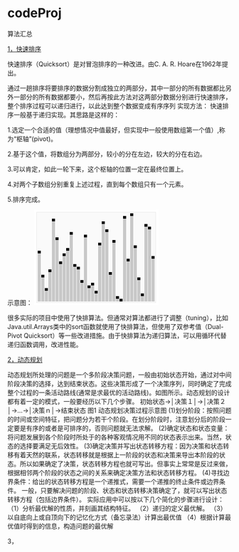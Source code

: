 # codeProj
算法汇总

[1，快速排序](https://www.jianshu.com/p/35afe9ca33ad)

快速排序（Quicksort）是对冒泡排序的一种改进。由C. A. R. Hoare在1962年提出。

通过一趟排序将要排序的数据分割成独立的两部分，其中一部分的所有数据都比另外一部分的所有数据都要小，然后再按此方法对这两部分数据分别进行快速排序，整个排序过程可以递归进行，以此达到整个数据变成有序序列
实现方法：
快速排序一般基于递归实现。其思路是这样的：

1.选定一个合适的值（理想情况中值最好，但实现中一般使用数组第一个值）,称为“枢轴”(pivot)。

2.基于这个值，将数组分为两部分，较小的分在左边，较大的分在右边。

3.可以肯定，如此一轮下来，这个枢轴的位置一定在最终位置上。

4.对两个子数组分别重复上述过程，直到每个数组只有一个元素。

5.排序完成。

示意图：
![](https://github.com/zhxhcoder/codeProj/blob/master/screenshots/Sorting_quicksort_anim.gif)

很多实际的项目中使用了快排算法。但通常对算法都进行了调整（tuning），比如Java.util.Arrays类中的sort函数就使用了快排算法，但使用了双参考值（Dual-Pivot Quicksort）等一些改进措施。由于快排算法为递归算法，可以用循环代替递归函数调用，改进性能。


[2，动态规划](https://www.jianshu.com/p/22d716001dd5)

动态规划所处理的问题是一个多阶段决策问题，一般由初始状态开始，通过对中间阶段决策的选择，达到结束状态。这些决策形成了一个决策序列，同时确定了完成整个过程的一条活动路线(通常是求最优的活动路线)。如图所示。动态规划的设计都有着一定的模式，一般要经历以下几个步骤。
初始状态→│决策１│→│决策２│→…→│决策ｎ│→结束状态
图1 动态规划决策过程示意图
(1)划分阶段：按照问题的时间或空间特征，把问题分为若干个阶段。在划分阶段时，注意划分后的阶段一定要是有序的或者是可排序的，否则问题就无法求解。
(2)确定状态和状态变量：将问题发展到各个阶段时所处于的各种客观情况用不同的状态表示出来。当然，状态的选择要满足无后效性。
(3)确定决策并写出状态转移方程：因为决策和状态转移有着天然的联系，状态转移就是根据上一阶段的状态和决策来导出本阶段的状态。所以如果确定了决策，状态转移方程也就可写出。但事实上常常是反过来做，根据相邻两个阶段的状态之间的关系来确定决策方法和状态转移方程。
(4)寻找边界条件：给出的状态转移方程是一个递推式，需要一个递推的终止条件或边界条件。
一般，只要解决问题的阶段、状态和状态转移决策确定了，就可以写出状态转移方程（包括边界条件）。
实际应用中可以按以下几个简化的步骤进行设计：
（1）分析最优解的性质，并刻画其结构特征。
（2）递归的定义最优解。
（3）以自底向上或自顶向下的记忆化方式（备忘录法）计算出最优值
（4）根据计算最优值时得到的信息，构造问题的最优解


3，



